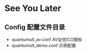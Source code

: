 # See You Later

  ## Config  配置文件目录
  + quantumult_av.conf  AV女忧ICO图标
  + quantumult_demo.conf  示例配置
